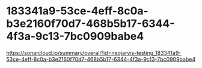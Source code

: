 # 183341a9-53ce-4eff-8c0a-b3e2160f70d7-468b5b17-6344-4f3a-9c13-7bc0909babe4
https://sonarcloud.io/summary/overall?id=neojarvis-testing_183341a9-53ce-4eff-8c0a-b3e2160f70d7-468b5b17-6344-4f3a-9c13-7bc0909babe4
